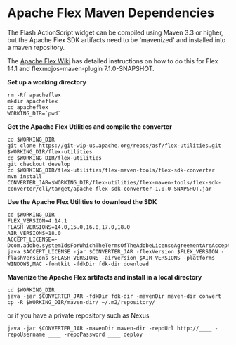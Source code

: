 # Apache Flex Maven Dependencies #

The Flash ActionScript widget can be compiled using Maven 3.3 or higher, but the Apache Flex SDK artifacts need to be 'mavenized' and installed into a maven repository.

The [Apache Flex Wiki](https://cwiki.apache.org/confluence/display/FLEX/Building+Flex+applications+with+Maven) has detailed instructions on how to do this for Flex 14.1 and flexmojos-maven-plugin 7.1.0-SNAPSHOT.

**Set up a working directory**
```
rm -Rf apacheflex
mkdir apacheflex
cd apacheflex
WORKING_DIR=`pwd`
```

**Get the Apache Flex Utilities and compile the converter**
```
cd $WORKING_DIR
git clone https://git-wip-us.apache.org/repos/asf/flex-utilities.git $WORKING_DIR/flex-utilities
cd $WORKING_DIR/flex-utilities
git checkout develop
cd $WORKING_DIR/flex-utilities/flex-maven-tools/flex-sdk-converter
mvn install
CONVERTER_JAR=$WORKING_DIR/flex-utilities/flex-maven-tools/flex-sdk-converter/cli/target/apache-flex-sdk-converter-1.0.0-SNAPSHOT.jar
```

**Use the Apache Flex Utilities to download the SDK**
```
cd $WORKING_DIR
FLEX_VERSION=4.14.1
FLASH_VERSIONS=14.0,15.0,16.0,17.0,18.0
AIR_VERSIONS=18.0
ACCEPT_LICENSE=-Dcom.adobe.systemIdsForWhichTheTermsOfTheAdobeLicenseAgreementAreAccepted=df3793c7
java $ACCEPT_LICENSE -jar $CONVERTER_JAR -flexVersion $FLEX_VERSION -flashVersions $FLASH_VERSIONS -airVersion $AIR_VERSIONS -platforms WINDOWS,MAC -fontkit -fdkDir fdk-dir download
```

**Mavenize the Apache Flex artifacts and install in a local directory**
```
cd $WORKING_DIR
java -jar $CONVERTER_JAR -fdkDir fdk-dir -mavenDir maven-dir convert
cp -R $WORKING_DIR/maven-dir/ ~/.m2/repository/
```
or if you have a private repository such as Nexus
```
java -jar $CONVERTER_JAR -mavenDir maven-dir -repoUrl http://____ -repoUsername ____ -repoPassword ____ deploy
```